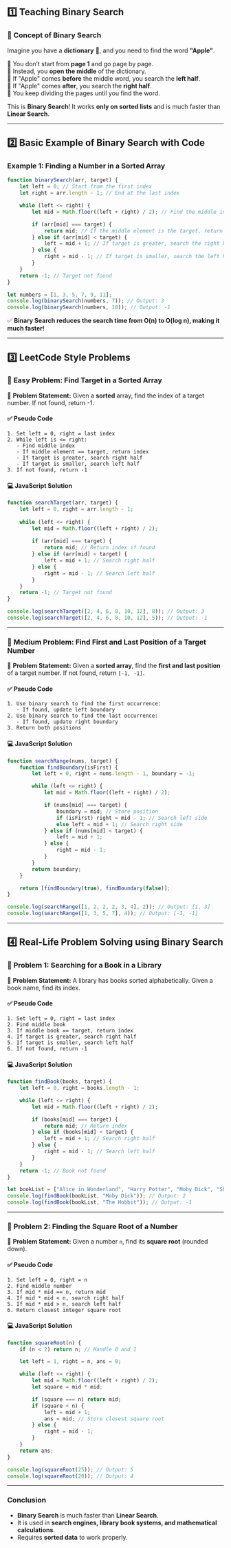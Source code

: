 

## **1️⃣ Teaching Binary Search**  

### 🌟 Concept of Binary Search  
Imagine you have a **dictionary** 📖, and you need to find the word **"Apple"**.  

🔹 You don’t start from **page 1** and go page by page.   
🔹 Instead, you **open the middle** of the dictionary.   
🔹 If "Apple" comes **before** the middle word, you search the **left half**.  
🔹 If "Apple" comes **after**, you search the **right half**.  
🔹 You keep dividing the pages until you find the word.  

This is **Binary Search**! It works **only on sorted lists** and is much faster than **Linear Search**.  

---

## **2️⃣ Basic Example of Binary Search with Code**  

### Example 1: Finding a Number in a Sorted Array  
```javascript
function binarySearch(arr, target) {
    let left = 0; // Start from the first index
    let right = arr.length - 1; // End at the last index

    while (left <= right) {
        let mid = Math.floor((left + right) / 2); // Find the middle index

        if (arr[mid] === target) {
            return mid; // If the middle element is the target, return its index
        } else if (arr[mid] < target) {
            left = mid + 1; // If target is greater, search the right half
        } else {
            right = mid - 1; // If target is smaller, search the left half
        }
    }
    return -1; // Target not found
}

let numbers = [1, 3, 5, 7, 9, 11];
console.log(binarySearch(numbers, 7)); // Output: 3
console.log(binarySearch(numbers, 10)); // Output: -1
```

✅ **Binary Search reduces the search time from O(n) to O(log n), making it much faster!**  

---

## **3️⃣ LeetCode Style Problems**  

### 🔹 **Easy Problem: Find Target in a Sorted Array**  
📌 **Problem Statement:** Given a **sorted** array, find the index of a target number. If not found, return -1.  

#### ✅ **Pseudo Code**  
```
1. Set left = 0, right = last index
2. While left is <= right:
   - Find middle index
   - If middle element == target, return index
   - If target is greater, search right half
   - If target is smaller, search left half
3. If not found, return -1
```

#### 💻 **JavaScript Solution**  
```javascript
function searchTarget(arr, target) {
    let left = 0, right = arr.length - 1;
    
    while (left <= right) {
        let mid = Math.floor((left + right) / 2);
        
        if (arr[mid] === target) {
            return mid; // Return index if found
        } else if (arr[mid] < target) {
            left = mid + 1; // Search right half
        } else {
            right = mid - 1; // Search left half
        }
    }
    return -1; // Target not found
}

console.log(searchTarget([2, 4, 6, 8, 10, 12], 8)); // Output: 3
console.log(searchTarget([2, 4, 6, 8, 10, 12], 5)); // Output: -1
```

---

### 🔹 **Medium Problem: Find First and Last Position of a Target Number**  
📌 **Problem Statement:** Given a **sorted array**, find the **first and last position** of a target number. If not found, return `[-1, -1]`.  

#### ✅ **Pseudo Code**  
```
1. Use binary search to find the first occurrence:
   - If found, update left boundary
2. Use binary search to find the last occurrence:
   - If found, update right boundary
3. Return both positions
```

#### 💻 **JavaScript Solution**  
```javascript
function searchRange(nums, target) {
    function findBoundary(isFirst) {
        let left = 0, right = nums.length - 1, boundary = -1;

        while (left <= right) {
            let mid = Math.floor((left + right) / 2);

            if (nums[mid] === target) {
                boundary = mid; // Store position
                if (isFirst) right = mid - 1; // Search left side
                else left = mid + 1; // Search right side
            } else if (nums[mid] < target) {
                left = mid + 1;
            } else {
                right = mid - 1;
            }
        }
        return boundary;
    }

    return [findBoundary(true), findBoundary(false)];
}

console.log(searchRange([1, 2, 2, 2, 3, 4], 2)); // Output: [1, 3]
console.log(searchRange([1, 3, 5, 7], 4)); // Output: [-1, -1]
```

---

## **4️⃣ Real-Life Problem Solving using Binary Search**  

### 🔹 **Problem 1: Searching for a Book in a Library**  
📌 **Problem Statement:** A library has books sorted alphabetically. Given a book name, find its index.  

#### ✅ **Pseudo Code**  
```
1. Set left = 0, right = last index
2. Find middle book
3. If middle book == target, return index
4. If target is greater, search right half
5. If target is smaller, search left half
6. If not found, return -1
```

#### 💻 **JavaScript Solution**  
```javascript
function findBook(books, target) {
    let left = 0, right = books.length - 1;

    while (left <= right) {
        let mid = Math.floor((left + right) / 2);

        if (books[mid] === target) {
            return mid; // Return index
        } else if (books[mid] < target) {
            left = mid + 1; // Search right half
        } else {
            right = mid - 1; // Search left half
        }
    }
    return -1; // Book not found
}

let bookList = ["Alice in Wonderland", "Harry Potter", "Moby Dick", "Sherlock Holmes"];
console.log(findBook(bookList, "Moby Dick")); // Output: 2
console.log(findBook(bookList, "The Hobbit")); // Output: -1
```

---

### 🔹 **Problem 2: Finding the Square Root of a Number**  
📌 **Problem Statement:** Given a number `n`, find its **square root** (rounded down).  

#### ✅ **Pseudo Code**  
```
1. Set left = 0, right = n
2. Find middle number
3. If mid * mid == n, return mid
4. If mid * mid < n, search right half
5. If mid * mid > n, search left half
6. Return closest integer square root
```

#### 💻 **JavaScript Solution**  
```javascript
function squareRoot(n) {
    if (n < 2) return n; // Handle 0 and 1

    let left = 1, right = n, ans = 0;

    while (left <= right) {
        let mid = Math.floor((left + right) / 2);
        let square = mid * mid;

        if (square === n) return mid;
        if (square < n) {
            left = mid + 1;
            ans = mid; // Store closest square root
        } else {
            right = mid - 1;
        }
    }
    return ans;
}

console.log(squareRoot(25)); // Output: 5
console.log(squareRoot(20)); // Output: 4
```

---

### **Conclusion**
- **Binary Search** is much faster than **Linear Search**.
- It is used in **search engines, library book systems, and mathematical calculations**.
- Requires **sorted data** to work properly.

